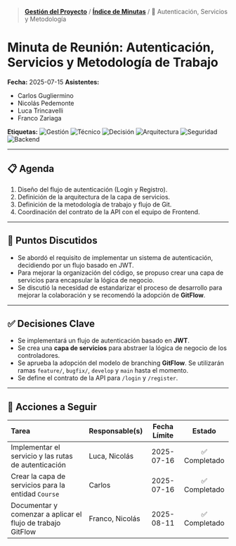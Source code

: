 > **[Gestión del Proyecto](../README.md)** / **[Índice de Minutas](./README.md)** / 📄 Autenticación, Servicios y Metodología

# Minuta de Reunión: Autenticación, Servicios y Metodología de Trabajo

**Fecha:** 2025-07-15
**Asistentes:**

- Carlos Gugliermino
- Nicolás Pedemonte
- Luca Trincavelli
- Franco Zariaga

**Etiquetas:** ![Gestión](https://img.shields.io/badge/GESTIÓN-fd7e14?style=for-the-badge) ![Técnico](https://img.shields.io/badge/TÉCNICO-007bff?style=for-the-badge) ![Decisión](https://img.shields.io/badge/DECISIÓN-28a745?style=for-the-badge) ![Arquitectura](https://img.shields.io/badge/ARQUITECTURA-6f42c1?style=for-the-badge) ![Seguridad](https://img.shields.io/badge/SEGURIDAD-dc3545?style=for-the-badge) ![Backend](https://img.shields.io/badge/BACKEND-343a40?style=for-the-badge)

---

## 📋 Agenda

1.  Diseño del flujo de autenticación (Login y Registro).
2.  Definición de la arquitectura de la capa de servicios.
3.  Definición de la metodología de trabajo y flujo de Git.
4.  Coordinación del contrato de la API con el equipo de Frontend.

---

## 💬 Puntos Discutidos

- Se abordó el requisito de implementar un sistema de autenticación, decidiendo por un flujo basado en JWT.
- Para mejorar la organización del código, se propuso crear una capa de servicios para encapsular la lógica de negocio.
- Se discutió la necesidad de estandarizar el proceso de desarrollo para mejorar la colaboración y se recomendó la adopción de **GitFlow**.

---

## ✅ Decisiones Clave

- Se implementará un flujo de autenticación basado en **JWT**.
- Se crea una **capa de servicios** para abstraer la lógica de negocio de los controladores.
- Se aprueba la adopción del modelo de branching **GitFlow**. Se utilizarán ramas `feature/`, `bugfix/`, `develop` y `main` hasta el momento.
- Se define el contrato de la API para `/login` y `/register`.

---

## 🚀 Acciones a Seguir

| Tarea                                                       | Responsable(s)  | Fecha Límite |    Estado     |
| :---------------------------------------------------------- | :-------------- | :----------: | :-----------: |
| Implementar el servicio y las rutas de autenticación        | Luca, Nicolás   |  2025-07-16  | ✅ Completado |
| Crear la capa de servicios para la entidad `Course`         | Carlos          |  2025-07-16  | ✅ Completado |
| Documentar y comenzar a aplicar el flujo de trabajo GitFlow | Franco, Nicolás |  2025-08-11  | ✅ Completado |
